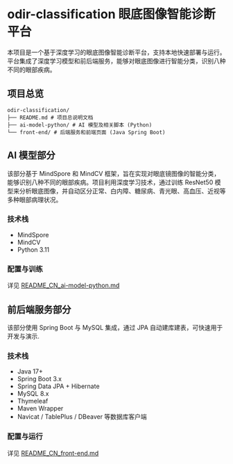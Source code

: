 # odir-classification 眼底图像智能诊断平台

本项目是一个基于深度学习的眼底图像智能诊断平台，支持本地快速部署与运行。平台集成了深度学习模型和前后端服务，能够对眼底图像进行智能分类，识别八种不同的眼部疾病。

## 项目总览

```
odir-classification/
├── README.md # 项目总说明文档
├── ai-model-python/ # AI 模型及相关脚本 (Python)
└── front-end/ # 后端服务和前端页面 (Java Spring Boot)
```

## AI 模型部分

该部分基于 MindSpore 和 MindCV 框架，旨在实现对眼底镜图像的智能分类，能够识别八种不同的眼部疾病。项目利用深度学习技术，通过训练 ResNet50 模型来分析眼底图像，并自动区分正常、白内障、糖尿病、青光眼、高血压、近视等多种眼部病理状况。

### 技术栈

* MindSpore
* MindCV
* Python 3.11

### 配置与训练

详见 [README_CN_ai-model-python.md](ai-model-python/README_CN_ai-model-python.md)

## 前后端服务部分

该部分使用 Spring Boot 与 MySQL 集成，通过 JPA 自动建库建表，可快速用于开发与演示.

### 技术栈

* Java 17+
* Spring Boot 3.x
* Spring Data JPA + Hibernate
* MySQL 8.x
* Thymeleaf
* Maven Wrapper
* Navicat / TablePlus / DBeaver 等数据库客户端

### 配置与运行

详见 [README_CN_front-end.md](front-end/README_CN_front-end.md)
